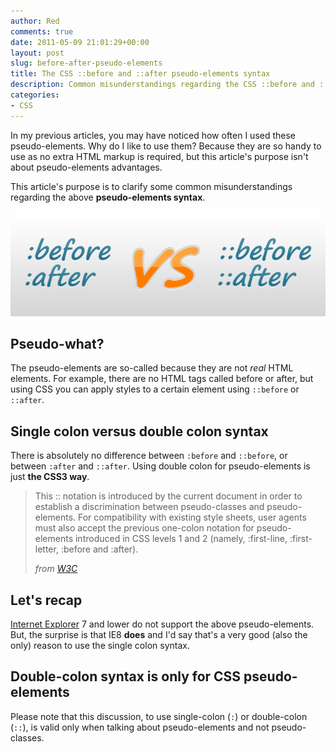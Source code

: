 ```yaml
---
author: Red
comments: true
date: 2011-05-09 21:01:29+00:00
layout: post
slug: before-after-pseudo-elements
title: The CSS ::before and ::after pseudo-elements syntax
description: Common misunderstandings regarding the CSS ::before and ::after pseudo-elements syntax.
categories:
- CSS
---
```


In my previous articles, you may have noticed how often I used these pseudo-elements. Why do I like to use them? Because they are so handy to use as no extra HTML markup is required, but this article's purpose isn't about pseudo-elements advantages.

This article's purpose is to clarify some common misunderstandings regarding the above **pseudo-elements syntax**.

![CSS pseudo-elements single colon versus double colon syntax](/dist/uploads/2011/05/before-after-pseudo-elements.png)

<!-- more -->

## Pseudo-what?

The pseudo-elements are so-called because they are not _real_ HTML elements. For example, there are no HTML tags called before or after, but using CSS you can apply styles to a certain element using `::before` or `::after`.

## Single colon versus double colon syntax

There is absolutely no difference between `:before` and `::before`, or between `:after` and `::after`. Using double colon for pseudo-elements is just **the CSS3 way**.

> This :: notation is introduced by the current document in order to establish a discrimination between pseudo-classes and pseudo-elements. For compatibility with existing style sheets, user agents must also accept the previous one-colon notation for pseudo-elements introduced in CSS levels 1 and 2 (namely, :first-line, :first-letter, :before and :after).
>
> *from [W3C](https://www.w3.org/TR/selectors-3/#pseudo-elements)*

## Let's recap

[Internet Explorer](/how-to-solve-common-ie-bugs/) 7 and lower do not support the above pseudo-elements. But, the surprise is that IE8 **does** and I'd say that's a very good (also the only) reason to use the single colon syntax.

## Double-colon syntax is only for CSS pseudo-elements

Please note that this discussion, to use single-colon (`:`) or double-colon (`::`), is valid only when talking about pseudo-elements and not pseudo-classes.
